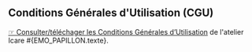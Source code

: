 ## Conditions Générales d'Utilisation (CGU)

[☞ Consulter/téléchager les Conditions Générales d’Utilisation](http://www.atelier-icare.net/public/CGU_Atelier_ICARE.pdf) de l'atelier Icare #{EMO_PAPILLON.texte}.
